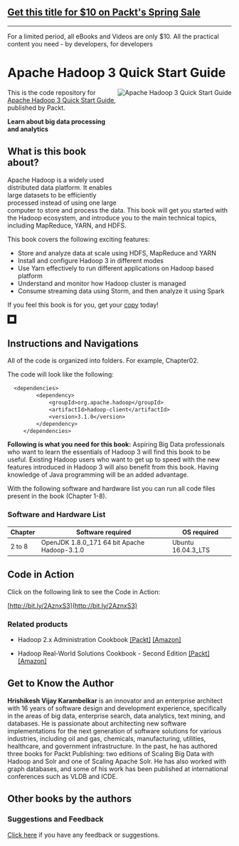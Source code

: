 ## [Get this title for $10 on Packt's Spring Sale](https://www.packt.com/B10853?utm_source=github&utm_medium=packt-github-repo&utm_campaign=spring_10_dollar_2022)
-----
For a limited period, all eBooks and Videos are only $10. All the practical content you need \- by developers, for developers

# Apache Hadoop 3 Quick Start Guide

<a href="https://www.packtpub.com/big-data-and-business-intelligence/apache-hadoop-3-quick-start-guide?utm_source=github&utm_medium=repository&utm_campaign=9781788999830"><img src="https://dz13w8afd47il.cloudfront.net/sites/default/files/imagecache/ppv4_main_book_cover/9781788999830.png" alt="Apache Hadoop 3 Quick Start Guide" height="256px" align="right"></a>

This is the code repository for [Apache Hadoop 3 Quick Start Guide](https://www.packtpub.com/big-data-and-business-intelligence/apache-hadoop-3-quick-start-guide?utm_source=github&utm_medium=repository&utm_campaign=9781788999830), published by Packt.

**Learn about big data processing and analytics**

## What is this book about?
Apache Hadoop is a widely used distributed data platform. It enables large datasets to be efficiently processed instead of using one large computer to store and process the data. This book will get you started with the Hadoop ecosystem, and introduce you to the main technical topics, including MapReduce, YARN, and HDFS.

This book covers the following exciting features:
* Store and analyze data at scale using HDFS, MapReduce and YARN
* Install and configure Hadoop 3 in different modes
* Use Yarn effectively to run different applications on Hadoop based platform
* Understand and monitor how Hadoop cluster is managed
* Consume streaming data using Storm, and then analyze it using Spark

If you feel this book is for you, get your [copy](https://www.amazon.com/dp/1788999835) today!

<a href="https://www.packtpub.com/?utm_source=github&utm_medium=banner&utm_campaign=GitHubBanner"><img src="https://raw.githubusercontent.com/PacktPublishing/GitHub/master/GitHub.png" 
alt="https://www.packtpub.com/" border="5" /></a>

## Instructions and Navigations
All of the code is organized into folders. For example, Chapter02.

The code will look like the following:
```
  <dependencies>
         <dependency>
             <groupId>org.apache.hadoop</groupId>
             <artifactId>hadoop-client</artifactId>
             <version>3.1.0</version>
         </dependency>
     </dependencies>
```

**Following is what you need for this book:**
Aspiring Big Data professionals who want to learn the essentials of Hadoop 3 will find this book to be useful. Existing Hadoop users who want to get up to speed with the new features introduced in Hadoop 3 will also benefit from this book. Having knowledge of Java programming will be an added advantage.	

With the following software and hardware list you can run all code files present in the book (Chapter 1-8).
### Software and Hardware List
| Chapter | Software required | OS required |
| -------- | ------------------------------------ | ----------------------------------- |
| 2 to 8 | OpenJDK 1.8.0_171 64 bit Apache Hadoop-3.1.0 | Ubuntu 16.04.3_LTS |


## Code in Action

Click on the following link to see the Code in Action:

[http://bit.ly/2AznxS3](http://bit.ly/2AznxS3)


### Related products
* Hadoop 2.x Administration Cookbook [[Packt]](https://www.packtpub.com/big-data-and-business-intelligence/hadoop-2x-administration-cookbook?utm_source=github&utm_medium=repository&utm_campaign=9781787126732) [[Amazon]](https://www.amazon.com/dp/1787126730)

* Hadoop Real-World Solutions Cookbook - Second Edition [[Packt]](https://www.packtpub.com/big-data-and-business-intelligence/hadoop-real-world-solutions-cookbook-second-edition?utm_source=github&utm_medium=repository&utm_campaign=9781784395506) [[Amazon]](https://www.amazon.com/dp/B01BYFJVZ4)


## Get to Know the Author
**Hrishikesh Vijay Karambelkar**
is an innovator and an enterprise architect with 16 years of software design and development experience, specifically in the areas of big data, enterprise search, data analytics, text mining, and databases. He is passionate about architecting new software implementations for the next generation of software solutions for various industries, including oil and gas, chemicals, manufacturing, utilities, healthcare, and government infrastructure. In the past, he has authored three books for Packt Publishing: two editions of Scaling Big Data with Hadoop and Solr and one of Scaling Apache Solr. He has also worked with graph databases, and some of his work has been published at international conferences such as VLDB and ICDE.

## Other books by the authors
[](https://www.packtpub.com/big-data-and-business-intelligence/scaling-big-data-hadoop-and-solr?utm_source=github&utm_medium=repository&utm_campaign=)

[](https://www.packtpub.com/big-data-and-business-intelligence/scaling-apache-solr?utm_source=github&utm_medium=repository&utm_campaign=)


### Suggestions and Feedback
[Click here](https://docs.google.com/forms/d/e/1FAIpQLSdy7dATC6QmEL81FIUuymZ0Wy9vH1jHkvpY57OiMeKGqib_Ow/viewform) if you have any feedback or suggestions.


